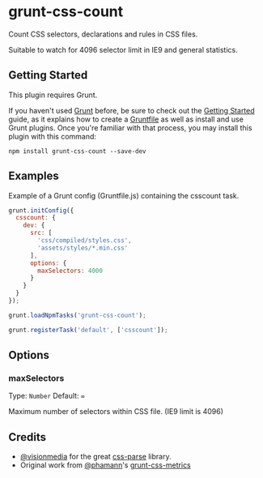 grunt-css-count
===============

Count CSS selectors, declarations and rules in CSS files.

Suitable to watch for 4096 selector limit in IE9 and general statistics.

## Getting Started

This plugin requires Grunt.

If you haven't used [Grunt](http://gruntjs.com/) before, be sure to check out the [Getting Started](http://gruntjs.com/getting-started) guide, as it explains how to create a [Gruntfile](http://gruntjs.com/sample-gruntfile) as well as install and use Grunt plugins. Once you're familiar with that process, you may install this plugin with this command:

```shell
npm install grunt-css-count --save-dev
```

## Examples

Example of a Grunt config (Gruntfile.js) containing the csscount task.

```js
grunt.initConfig({
  csscount: {
    dev: {
      src: [
        'css/compiled/styles.css',
        'assets/styles/*.min.css'
      ],
      options: {
        maxSelectors: 4000
      }
    }
  }
});

grunt.loadNpmTasks('grunt-css-count');

grunt.registerTask('default', ['csscount']);
```

## Options

### maxSelectors

Type: `Number`
Default: `∞`

Maximum number of selectors within CSS file. (IE9 limit is 4096)

## Credits

* [@visionmedia](https://github.com/visionmedia) for the great [css-parse](https://github.com/visionmedia/css-parse) library.
* Original work from [@phamann](https://github.com/phamann)'s [grunt-css-metrics](https://github.com/phamann/grunt-css-metrics)
